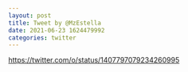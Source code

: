 ```yaml
--- 
layout: post 
title: Tweet by @MzEstella 
date: 2021-06-23 1624479992 
categories: twitter 
--- 
```

https://twitter.com/o/status/1407797079234260995